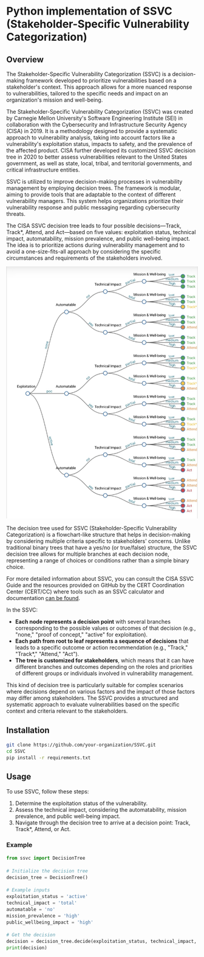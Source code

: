 # Python implementation of SSVC (Stakeholder-Specific Vulnerability Categorization)

## Overview

The Stakeholder-Specific Vulnerability Categorization (SSVC) is a decision-making framework developed to prioritize vulnerabilities based on a stakeholder's context. This approach allows for a more nuanced response to vulnerabilities, tailored to the specific needs and impact on an organization's mission and well-being.

The Stakeholder-Specific Vulnerability Categorization (SSVC) was created by Carnegie Mellon University's Software Engineering Institute (SEI) in collaboration with the Cybersecurity and Infrastructure Security Agency (CISA) in 2019. It is a methodology designed to provide a systematic approach to vulnerability analysis, taking into account factors like a vulnerability's exploitation status, impacts to safety, and the prevalence of the affected product. CISA further developed its customized SSVC decision tree in 2020 to better assess vulnerabilities relevant to the United States government, as well as state, local, tribal, and territorial governments, and critical infrastructure entities.

SSVC is utilized to improve decision-making processes in vulnerability management by employing decision trees. The framework is modular, aiming to provide tools that are adaptable to the context of different vulnerability managers. This system helps organizations prioritize their vulnerability response and public messaging regarding cybersecurity threats.

The CISA SSVC decision tree leads to four possible decisions—Track, Track*, Attend, and Act—based on five values: exploitation status, technical impact, automatability, mission prevalence, and public well-being impact. The idea is to prioritize actions during vulnerability management and to avoid a one-size-fits-all approach by considering the specific circumstances and requirements of the stakeholders involved.

![SSVC full tree](assets/ssvc.jpg)

The decision tree used for SSVC (Stakeholder-Specific Vulnerability Categorization) is a flowchart-like structure that helps in decision-making by considering multiple criteria specific to stakeholders' concerns. Unlike traditional binary trees that have a yes/no (or true/false) structure, the SSVC decision tree allows for multiple branches at each decision node, representing a range of choices or conditions rather than a simple binary choice.

For more detailed information about SSVC, you can consult the CISA SSVC Guide and the resources provided on GitHub by the CERT Coordination Center (CERT/CC) where tools such as an SSVC calculator and documentation [can be found](https://www.cisa.gov/stakeholder-specific-vulnerability-categorization-ssvc).

In the SSVC:

- **Each node represents a decision point** with several branches corresponding to the possible values or outcomes of that decision (e.g., "none," "proof of concept," "active" for exploitation).
- **Each path from root to leaf represents a sequence of decisions** that leads to a specific outcome or action recommendation (e.g., "Track," "Track*," "Attend," "Act").
- **The tree is customized for stakeholders**, which means that it can have different branches and outcomes depending on the roles and priorities of different groups or individuals involved in vulnerability management.

This kind of decision tree is particularly suitable for complex scenarios where decisions depend on various factors and the impact of those factors may differ among stakeholders. The SSVC provides a structured and systematic approach to evaluate vulnerabilities based on the specific context and criteria relevant to the stakeholders.

## Installation

```bash
git clone https://github.com/your-organization/SSVC.git
cd SSVC
pip install -r requirements.txt
```

## Usage

To use SSVC, follow these steps:
1. Determine the exploitation status of the vulnerability.
2. Assess the technical impact, considering the automatability, mission prevalence, and public well-being impact.
3. Navigate through the decision tree to arrive at a decision point: Track, Track*, Attend, or Act.

### Example

```python
from ssvc import DecisionTree

# Initialize the decision tree
decision_tree = DecisionTree()

# Example inputs
exploitation_status = 'active'
technical_impact = 'total'
automatable = 'no'
mission_prevalence = 'high'
public_wellbeing_impact = 'high'

# Get the decision
decision = decision_tree.decide(exploitation_status, technical_impact, automatable, mission_prevalence, public_wellbeing_impact)
print(decision)
